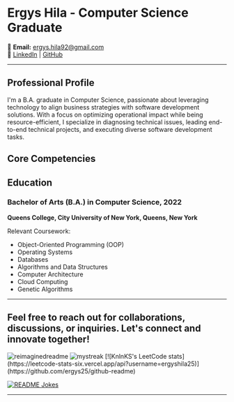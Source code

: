 # Ergys Hila - Computer Science Graduate


   
📧 **Email:** ergys.hila92@gmail.com  
🔗 [LinkedIn](<LINKEDIN_PROFILE_LINK>) | [GitHub](<GITHUB_PROFILE_LINK>)

---

## Professional Profile

I'm a  B.A. graduate in Computer Science, passionate about leveraging technology to align business strategies with software development solutions. With a focus on optimizing operational impact while being resource-efficient, I specialize in diagnosing technical issues, leading end-to-end technical projects, and executing diverse software development tasks.
## Core Competencies



## Education

### Bachelor of Arts (B.A.) in Computer Science, 2022
**Queens College, City University of New York, Queens, New York**

Relevant Coursework:
- Object-Oriented Programming (OOP)
- Operating Systems
- Databases
- Algorithms and Data Structures
- Computer Architecture
- Cloud Computing
- Genetic Algorithms

---

Feel free to reach out for collaborations, discussions, or inquiries. Let's connect and innovate together!
---


<img src="https://myreadme.vercel.app/api/embed/ergys25?panels=userstatistics,toplanguages,commitgraph" alt="reimaginedreadme" />
<img src="https://github-readme-streak-stats.herokuapp.com/?user=ergys25&theme=tokyonight" alt="mystreak"/>
[![KnlnKS's LeetCode stats](https://leetcode-stats-six.vercel.app/api?username=ergyshila25)](https://github.com/ergys25/github-readme)

<a href="https://readme-jokes.vercel.app"><img align="center" src="https://readme-jokes.vercel.app/api" alt="README Jokes"></a>

---


